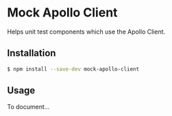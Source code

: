# Mock Apollo Client

Helps unit test components which use the Apollo Client.

## Installation

```bash
$ npm install --save-dev mock-apollo-client
```

## Usage

To document...

